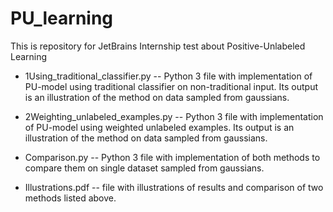 # PU_learning
 This is repository for JetBrains Internship test about Positive-Unlabeled Learning
 
 * 1Using_traditional_classifier.py -- Python 3 file with implementation of PU-model using traditional classifier on non-traditional input. Its output is an illustration of the method on data sampled from gaussians.
 
 * 2Weighting_unlabeled_examples.py -- Python 3 file with implementation of PU-model using weighted unlabeled examples. Its output is an illustration of the method on data sampled from gaussians.
 
 * Comparison.py -- Python 3 file with implementation of both methods to compare them on single dataset sampled from gaussians. 

 * Illustrations.pdf -- file with illustrations of results and comparison of two methods listed above.
